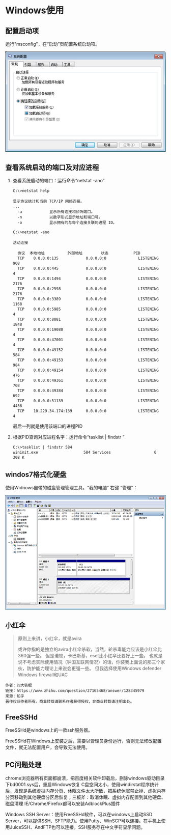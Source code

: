 # Windows使用

## 配置启动项

运行"msconfig"，在“启动”页配置系统启动项。

![配置启动项](img/msconfig.png)

## 查看系统启动的端口及对应进程

1. 查看系统启动的端口：运行命令“netstat -ano”

    ```
    C:\>netstat help
    
    显示协议统计和当前 TCP/IP 网络连接。
    ...
      -a            显示所有连接和侦听端口。
      -n            以数字形式显示地址和端口号。
      -o            显示拥有的与每个连接关联的进程 ID。
    ```
    
    ```
    C:\>netstat -ano
    
    活动连接
    
      协议  本地地址          外部地址        状态           PID
      TCP    0.0.0.0:135            0.0.0.0:0              LISTENING       908
      TCP    0.0.0.0:445            0.0.0.0:0              LISTENING       4
      TCP    0.0.0.0:1494           0.0.0.0:0              LISTENING       2176
      TCP    0.0.0.0:2598           0.0.0.0:0              LISTENING       2176
      TCP    0.0.0.0:3389           0.0.0.0:0              LISTENING       1168
      TCP    0.0.0.0:5985           0.0.0.0:0              LISTENING       4
      TCP    0.0.0.0:8081           0.0.0.0:0              LISTENING       1848
      TCP    0.0.0.0:19080          0.0.0.0:0              LISTENING       4
      TCP    0.0.0.0:47001          0.0.0.0:0              LISTENING       4
      TCP    0.0.0.0:49152          0.0.0.0:0              LISTENING       584
      TCP    0.0.0.0:49153          0.0.0.0:0              LISTENING       984
      TCP    0.0.0.0:49154          0.0.0.0:0              LISTENING       476
      TCP    0.0.0.0:49361          0.0.0.0:0              LISTENING       708
      TCP    0.0.0.0:49384          0.0.0.0:0              LISTENING       692
      TCP    0.0.0.0:51139          0.0.0.0:0              LISTENING       4436
      TCP    10.229.34.174:139      0.0.0.0:0              LISTENING       4
    ```

    最后一列就是使用该端口的进程PID

2. 根据PID查询对应进程名字：运行命令“tasklist | findstr <PID>”

    ```
    C:\>tasklist | findstr 584
    wininit.exe                    584 Services                   0        308 K
    ```

## windos7格式化硬盘

使用Widnows自带的磁盘管理管理工具。“我的电脑” 右键 “管理”：

![磁盘格式化](img/Windows磁盘管理.png)

## 小红伞

> 原则上来讲，小红伞，就是avira
>
> 或许你指的是独立的avira小红伞杀软，当然，轮杀毒能力应该是小红伞比360强一些。
> 但是诺顿，卡巴斯基，eset比小红伞还要好上一些。
> 也就是说不考虑实际使用情况（钟国互联网情况）的话，你装我上面说的那三个家伙，防护能力理论上来说会更强一些。
> 但我选择使用Windows defender     Windows firewall和UAC

    作者：刘大铁棍
    链接：https://www.zhihu.com/question/27165468/answer/128345979
    来源：知乎
    著作权归作者所有。商业转载请联系作者获得授权，非商业转载请注明出处。

## FreeSSHd 

FreeSSHd是windows上的一款ssh服务器。

FreeSSHd在Windows上安装之后，需要以管理员身份运行，否则无法修改配置文件，就无法配置用户，会导致无法使用。

## PC问题处理

chrome浏览器所有页面都崩溃，把百度相关软件卸载后，删除windows驱动目录下bd0001.sys后，重启Windows恢复
C盘空间太小，使用windirstat程序统计后，发现是系统虚拟内存分页、休眠文件太大所致，把系统休眠禁止掉、虚拟内存分页移动到其他硬盘分区后恢复；三板斧：取消休眠、虚拟内存配置到其他硬盘、磁盘清理
IE/Chrome/Firefox都可以安装AdblockPlus插件

Windows SSH Server：使用FreeSSHd软件，可以在windows上启动SSD Server，可以提供SSH、SFTP能力。使用Putty、WinSCP可以连接。在手机上使用JuiceSSH、AndFTP也可以连接。SSH服务存在中文字符显示问题。
